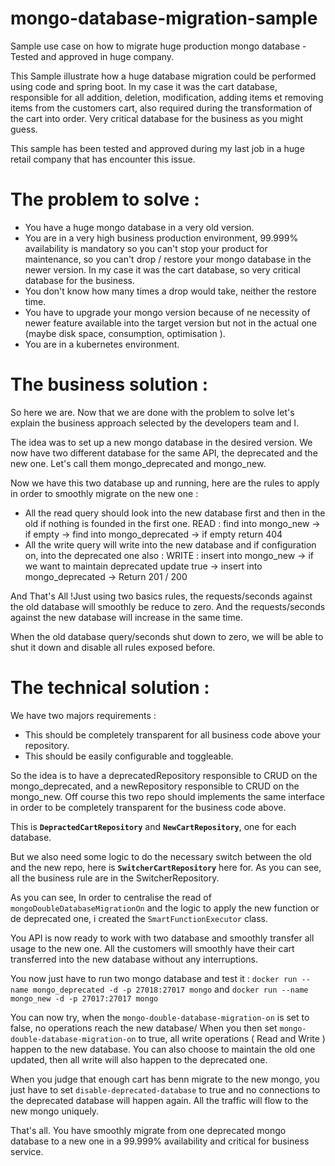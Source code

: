 # mongo-database-migration-sample
Sample use case on how to migrate huge production mongo database - Tested and approved in huge company. 

This Sample illustrate how a huge database migration could be performed using code and spring boot. 
In my case it was the cart database, responsible for all addition, deletion, modification, adding items et removing items from the customers cart, also required during the transformation of the cart into order. Very critical database for the business as you might guess. 

This sample has been tested and approved during my last job in a huge retail company that has encounter this issue. 

# The problem to solve : 

- You have a huge mongo database in a very old version.
- You are in a very high business production environment, 99.999% availability is mandatory so you can't stop your product for maintenance, so you can't drop / restore your mongo database in the newer version. In my case it was the cart database, so very critical database for the business.  
- You don't know how many times a drop would take, neither the restore time. 
- You have to upgrade your mongo version because of ne necessity of newer feature available into the target version but not in the actual one (maybe disk space, consumption, optimisation ). 
- You are in a kubernetes environment. 

# The business solution :

So here we are. Now that we are done with the problem to solve let's explain the business approach selected by the developers team and I.

The idea was to set up a new mongo database in the desired version. 
We now have two different database for the same API, the deprecated and the new one. Let's call them mongo_deprecated and mongo_new. 

Now we have this two database up and running, here are the rules to apply in order to smoothly migrate on the new one : 

- All the read query should look into the new database first and then in the old if nothing is founded in the first one. READ : find into mongo_new -> if empty -> find into mongo_deprecated -> if empty return 404 
- All the write query will write into the new database and if configuration on, into the deprecated one also : WRITE : insert into mongo_new -> if we want to maintain deprecated update true -> insert into mongo_deprecated -> Return 201 / 200 

And That's All !Just using two basics rules, the requests/seconds against the old database will smoothly be reduce to zero. And the requests/seconds against the new database will increase in the same time. 

When the old database query/seconds shut down to zero, we will be able to shut it down and disable all rules exposed before. 

# The technical solution : 

We have two majors requirements : 
- This should be completely transparent for all business code above your repository.
- This should be easily configurable and toggleable.

So the idea is to have a deprecatedRepository responsible to CRUD on the mongo_deprecated, and a newRepository responsible to CRUD on the mongo_new. 
Off course this two repo should implements the same interface in order to be completely transparent for the business code above. 

This is **`DepractedCartRepository`** and **`NewCartRepository`**, one for each database.

But we also need some logic to do the necessary switch between the old and the new repo, here is **`SwitcherCartRepository`** here for. As you can see, all the business rule are in the SwitcherRepository. 

As you can see, In order to centralise the read of `mongoDoubleDatabaseMigrationOn` and the logic to apply the new function or de deprecated one, i created the `SmartFunctionExecutor` class. 

You API is now ready to work with two database and smoothly transfer all usage to the new one. All the customers will smoothly have their cart transferred into the new database without any interruptions. 

You now just have to run two mongo database and test it :  `docker run --name mongo_deprecated -d -p 27018:27017 mongo` and `docker run --name mongo_new -d -p 27017:27017 mongo`

You can now try, when the `mongo-double-database-migration-on` is set to false, no operations reach the new database/ When you then set `mongo-double-database-migration-on` to true, 
all write operations ( Read and Write ) happen to the new database. You can also choose to maintain the old one updated, then all write will also happen to the deprecated one. 

When you judge that enough cart has benn migrate to the new mongo, you just have to set  `disable-deprecated-database` to true and no connections to the deprecated database will happen again. 
All the traffic will flow to the new mongo uniquely. 

That's all. You have smoothly migrate from one deprecated mongo database to a new one in a 99.999% availability and critical for business service. 



